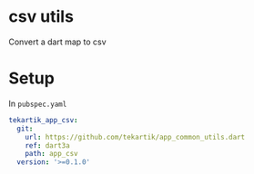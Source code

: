 # csv utils

Convert a dart map to csv


# Setup

In `pubspec.yaml`

```yaml
tekartik_app_csv:
  git:
    url: https://github.com/tekartik/app_common_utils.dart
    ref: dart3a
    path: app_csv
  version: '>=0.1.0'
```